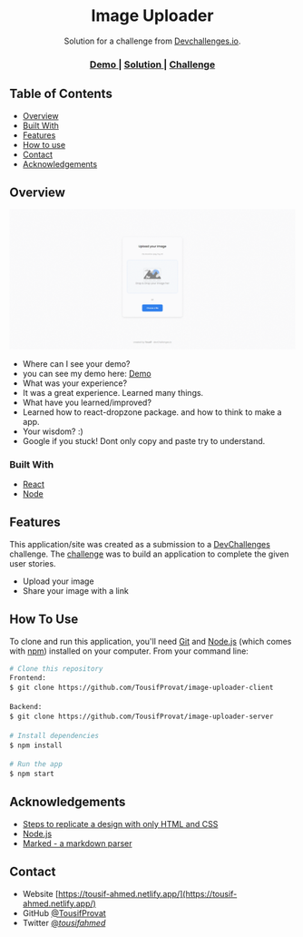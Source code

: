 <!-- Please update value in the {}  -->

<h1 align="center">Image Uploader</h1>

<div align="center">
   Solution for a challenge from  <a href="http://devchallenges.io" target="_blank">Devchallenges.io</a>.
</div>

<div align="center">
  <h3>
    <a href="https://imageuploader-tap.netlify.app/">
      Demo
    </a>
    <span> | </span>
    <a href="https://{your-url-to-the-solution}">
      Solution
    </a>
    <span> | </span>
    <a href="https://devchallenges.io/challenges/O2iGT9yBd6xZBrOcVirx">
      Challenge
    </a>
  </h3>
</div>

<!-- TABLE OF CONTENTS -->

## Table of Contents

- [Overview](#overview)
- [Built With](#built-with)
- [Features](#features)
- [How to use](#how-to-use)
- [Contact](#contact)
- [Acknowledgements](#acknowledgements)

<!-- OVERVIEW -->

## Overview

![screenshot](https://github.com/TousifProvat/image-uploader-client/blob/main/image-uploader-gif.gif)

- Where can I see your demo?
- you can see my demo here:
  <a href="https://imageuploader-tap.netlify.app/">
  Demo
  </a>
- What was your experience?
- It was a great experience. Learned many things.
- What have you learned/improved?
- Learned how to react-dropzone package. and how to think to make a app.
- Your wisdom? :)
- Google if you stuck! Dont only copy and paste try to understand.

### Built With

<!-- This section should list any major frameworks that you built your project using. Here are a few examples.-->

- [React](https://reactjs.org/)
- [Node](https://nodejs.org/en/)

## Features

<!-- List the features of your application or follow the template. Don't share the figma file here :) -->

This application/site was created as a submission to a [DevChallenges](https://devchallenges.io/challenges) challenge. The [challenge](https://devchallenges.io/challenges/O2iGT9yBd6xZBrOcVirx) was to build an application to complete the given user stories.

- Upload your image
- Share your image with a link

## How To Use

<!-- Example: -->

To clone and run this application, you'll need [Git](https://git-scm.com) and [Node.js](https://nodejs.org/en/download/) (which comes with [npm](http://npmjs.com)) installed on your computer. From your command line:

```bash
# Clone this repository
Frontend:
$ git clone https://github.com/TousifProvat/image-uploader-client

Backend:
$ git clone https://github.com/TousifProvat/image-uploader-server

# Install dependencies
$ npm install

# Run the app
$ npm start
```

## Acknowledgements

<!-- This section should list any articles or add-ons/plugins that helps you to complete the project. This is optional but it will help you in the future. For example -->

- [Steps to replicate a design with only HTML and CSS](https://devchallenges-blogs.web.app/how-to-replicate-design/)
- [Node.js](https://nodejs.org/)
- [Marked - a markdown parser](https://github.com/chjj/marked)

## Contact

- Website [https://tousif-ahmed.netlify.app/](https://tousif-ahmed.netlify.app/)
- GitHub [@TousifProvat](https://github.com/TousifProvat)
- Twitter [@_tousifahmed_](https://twitter.com/_tousifahmed_)
